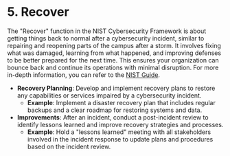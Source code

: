 # 5. Recover 

The "Recover" function in the NIST Cybersecurity Framework is about getting things back to normal after a cybersecurity incident, similar to repairing and reopening parts of the campus after a storm. It involves fixing what was damaged, learning from what happened, and improving defenses to be better prepared for the next time. This ensures your organization can bounce back and continue its operations with minimal disruption. For more in-depth information, you can refer to the [NIST Guide](https://www.nist.gov/cyberframework/online-learning/five-functions).

- **Recovery Planning**: Develop and implement recovery plans to restore any capabilities or services impaired by a cybersecurity incident.
  - **Example**: Implement a disaster recovery plan that includes regular backups and a clear roadmap for restoring systems and data.
- **Improvements**: After an incident, conduct a post-incident review to identify lessons learned and improve recovery strategies and processes.
  - **Example**: Hold a "lessons learned" meeting with all stakeholders involved in the incident response to update plans and procedures based on the incident review.
